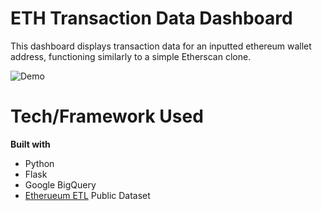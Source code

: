 # ETH Transaction Data Dashboard

This dashboard displays transaction data for an inputted ethereum wallet address, functioning similarly to a simple Etherscan clone.

![Demo](https://user-images.githubusercontent.com/82065267/138613538-a2d8e98e-4813-4def-aa23-c4e9baaacaac.gif)

# Tech/Framework Used

**Built with**
* Python
* Flask
* Google BigQuery
* [Etherueum ETL]( https://github.com/blockchain-etl/ethereum-etl ) Public Dataset
